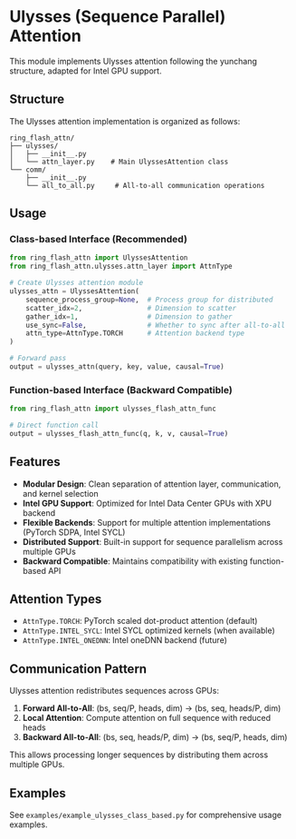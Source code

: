 # Ulysses (Sequence Parallel) Attention

This module implements Ulysses attention following the yunchang structure, adapted for Intel GPU support.

## Structure

The Ulysses attention implementation is organized as follows:

```
ring_flash_attn/
├── ulysses/
│   ├── __init__.py
│   └── attn_layer.py    # Main UlyssesAttention class
└── comm/
    ├── __init__.py
    └── all_to_all.py     # All-to-all communication operations
```

## Usage

### Class-based Interface (Recommended)

```python
from ring_flash_attn import UlyssesAttention
from ring_flash_attn.ulysses.attn_layer import AttnType

# Create Ulysses attention module
ulysses_attn = UlyssesAttention(
    sequence_process_group=None,  # Process group for distributed
    scatter_idx=2,                # Dimension to scatter
    gather_idx=1,                 # Dimension to gather
    use_sync=False,               # Whether to sync after all-to-all
    attn_type=AttnType.TORCH      # Attention backend type
)

# Forward pass
output = ulysses_attn(query, key, value, causal=True)
```

### Function-based Interface (Backward Compatible)

```python
from ring_flash_attn import ulysses_flash_attn_func

# Direct function call
output = ulysses_flash_attn_func(q, k, v, causal=True)
```

## Features

- **Modular Design**: Clean separation of attention layer, communication, and kernel selection
- **Intel GPU Support**: Optimized for Intel Data Center GPUs with XPU backend
- **Flexible Backends**: Support for multiple attention implementations (PyTorch SDPA, Intel SYCL)
- **Distributed Support**: Built-in support for sequence parallelism across multiple GPUs
- **Backward Compatible**: Maintains compatibility with existing function-based API

## Attention Types

- `AttnType.TORCH`: PyTorch scaled dot-product attention (default)
- `AttnType.INTEL_SYCL`: Intel SYCL optimized kernels (when available)
- `AttnType.INTEL_ONEDNN`: Intel oneDNN backend (future)

## Communication Pattern

Ulysses attention redistributes sequences across GPUs:

1. **Forward All-to-All**: (bs, seq/P, heads, dim) → (bs, seq, heads/P, dim)
2. **Local Attention**: Compute attention on full sequence with reduced heads
3. **Backward All-to-All**: (bs, seq, heads/P, dim) → (bs, seq/P, heads, dim)

This allows processing longer sequences by distributing them across multiple GPUs.

## Examples

See `examples/example_ulysses_class_based.py` for comprehensive usage examples.